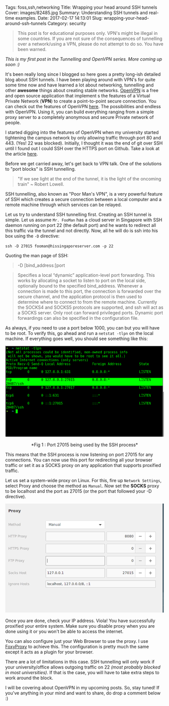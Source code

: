 Tags: foss,ssh,networking
Title: Wrapping your head around SSH tunnels
Cover: images/82485.jpg
Summary: Understanding SSH tunnels and real-time examples.
Date: 2017-02-17 14:13:01
Slug: wrapping-your-head-around-ssh-tunnels
Category: security


> This post is for educational purposes only. VPN's might be illegal in some countries. If you are not sure of the consequences of tunnelling over a network/using a VPN, please do not attempt to do so. You have been warned.

*This is my first post in the Tunnelling and OpenVPN series. More coming up soon :)*

It's been really long since I blogged so here goes a pretty long-ish detailed blog about SSH tunnels. I have been playing around with VPN's for quite some time now and have learned a lot about networking, tunnelling and other **awesome** things about creating stable networks. [OpenVPN](https://openvpn.net/) is a free and open source application that implement s the features of a Virtual Private Network (**VPN**) to create a point-to-point secure connection. You can check out the features of OpenVPN [here](https://openvpn.net/index.php/open-source/333-what-is-openvpn.html). The possibilities and endless with OpenVPN. Using it, you can build everything ranging from a simple proxy server to a completely anonymous and secure Private network of people.

I started digging into the features of OpenVPN when my university started tightening the campus network by only allowing traffic through port 80 and 443. (Yes! 22 was blocked). Initially, I thought it was the end of git over SSH until I found out I could SSH over the HTTPS port on Github. Take a look at the article [here](https://help.github.com/articles/using-ssh-over-the-https-port/).

Before we get carried away, let's get back to VPN talk. One of the solutions to "port blocks" is SSH tunnelling.

> "If we see light at the end of the tunnel, it is the light of the oncoming train" ~ Robert Lowell.

SSH tunnelling, also known as "Poor Man's VPN", is a very powerful feature of SSH which creates a secure connection between a local computer and a remote machine through which services can be relayed.

Let us try to understand SSH tunnelling first. Creating an SSH tunnel is simple. Let us assume `Mr. FooMan` has a cloud server in Singapore with SSH daemon running on port 22 (the default port) and he wants to redirect all this traffic via the tunnel and not directly. Now, all he will do is ssh into his box using the `-D` directive:

`ssh -D 27015 fooman@hissingaporeserver.com -p 22`

Quoting the man page of SSH:

>-D [bind_address:]port

>Specifies a local “dynamic” application-level port forwarding. This works by allocating a socket to listen to port on the local side, optionally bound to the specified bind_address. Whenever a connection is made to this port, the connection is forwarded over the secure channel, and the application protocol is then used to determine where to connect to from the remote machine. Currently the SOCKS4 and SOCKS5 protocols are supported, and ssh will act as a SOCKS server. Only root can forward privileged ports. Dynamic port forwardings can also be specified in the configuration file.

As always, if you need to use a port below 1000, you can but you will have to be root. To verify this, go ahead and run a `netstat -tlpn` on the local machine. If everything goes well, you should see something like this:

![](images/Screenshot-from-2017-02-17-18-46-30.png)

<center> *Fig 1 : Port 27015 being used by the SSH process* </center>

This means that the SSH process is now listening on port 27015 for any connections. You can now use this port for redirecting all your browser traffic or set it as a SOCKS proxy on any application that supports proxified traffic.

Let us set a system-wide proxy on Linux. For this, fire up `Network Settings`, select Proxy and choose the method as `Manual`. Now set the **SOCKS** proxy to be localhost and the port as 27015 (or the port that followed your -D directive).

![](images/Screenshot-from-2017-02-17-18-53-35.png)

Once you are done, check your IP address. Viola! You have successfully proxified your entire system. Make sure you disable proxy when you are done using it or you won't be able to access the internet.

You can also configure just your Web Browser to use the proxy. I use [FoxyProxy](https://getfoxyproxy.org/downloads/) to achieve this. The configuration is pretty much the same except it acts as a plugin for your browser.

There are a lot of limitations in this case. SSH tunnelling will only work if your university/office allows outgoing traffic on 22 *(most probably blocked in most universities)*. If that is the case, you will have to take extra steps to work around the block.


I will be covering about OpenVPN in my upcoming posts. So, stay tuned! If you've anything in your mind and want to share, do drop a comment below :)
